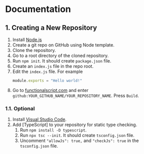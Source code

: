 # Documentation

## 1. Creating a New Repository

1. Install [Node.js](https://nodejs.org/en/)
2. Create a git repo on GitHub using Node template.
3. Clone the repository.
4. Go to a root directory of the cloned repository. 
5. Run `npm init`. It should create `package.json` file.
9. Create an `index.js` file in the repo root.
10. Edit the `index.js` file. For example
    ```js
    module.exports = "Hello world!"
    ```
11. Go to [functionalscript.com](https://functionalscript.com) and enter `github:YOUR_GITHUB_NAME/YOUR_REPOSITORY_NAME`. Press `Build`.

### 1.1. Optional

1. Install [Visual Studio Code](https://code.visualstudio.com/).
2. Add [TypeScript] to your repository for static type checking.
   1. Run `npm install -D typescript`.
   2. Run `npx tsc --init`. It should create `tsconfig.json` file.
   3. Uncomment `"allowJs": true,` and `"checkJs": true` in the `tsconfig.json` file.

